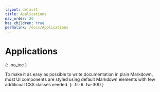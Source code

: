 ```yaml
---
layout: default
title: Applications
nav_order: 20
has_children: true
permalink: /docs/Applications
---
```


# Applications
{: .no_toc }

To make it as easy as possible to write documentation in plain Markdown, most UI components are styled using default Markdown elements with few additional CSS classes needed.
{: .fs-6 .fw-300 }
